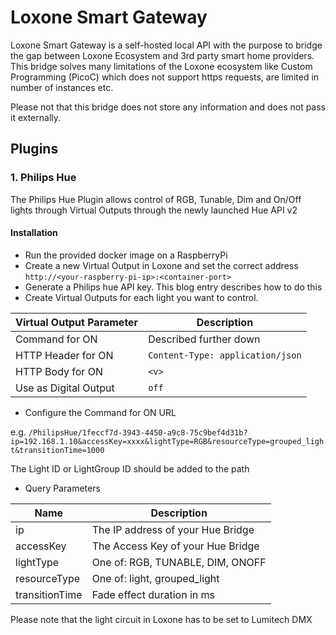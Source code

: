 # Loxone Smart Gateway

Loxone Smart Gateway is a self-hosted local API with the purpose to bridge the gap between Loxone Ecosystem and 3rd party smart home providers. This bridge solves many limitations of the Loxone ecosystem like Custom Programming (PicoC) which does not support https requests, are limited in number of instances etc.

Please not that this bridge does not store any information and does not pass it externally.

## Plugins

### 1. Philips Hue

The Philips Hue Plugin allows control of RGB, Tunable, Dim and On/Off lights through Virtual Outputs through the newly launched Hue API v2

#### Installation

- Run the provided docker image on a RaspberryPi
- Create a new Virtual Output in Loxone and set the correct address `http://<your-raspberry-pi-ip>:<container-port>`
- Generate a Philips hue API key. This blog entry describes how to do this
- Create Virtual Outputs for each light you want to control.

| Virtual Output Parameter | Description |
| ------------------------ | ----------- |
| Command for ON           | Described further down |
| HTTP Header for ON       | `Content-Type: application/json` |
| HTTP Body for ON         | `<v>`       |
| Use as Digital Output    | `off`       |

- Configure the Command for ON URL

e.g. `/PhilipsHue/1feccf7d-3943-4450-a9c8-75c9bef4d31b?ip=192.168.1.10&accessKey=xxxx&lightType=RGB&resourceType=grouped_light&transitionTime=1000`

The Light ID or LightGroup ID should be added to the path

- Query Parameters

| Name      | Description       |
| --------- | ----------------- |
| ip        | The IP address of your Hue Bridge |
| accessKey | The Access Key of your Hue Bridge |
| lightType | One of: RGB, TUNABLE, DIM, ONOFF |
| resourceType | One of: light, grouped_light |
| transitionTime | Fade effect duration in ms |

Please note that the light circuit in Loxone has to be set to Lumitech DMX
